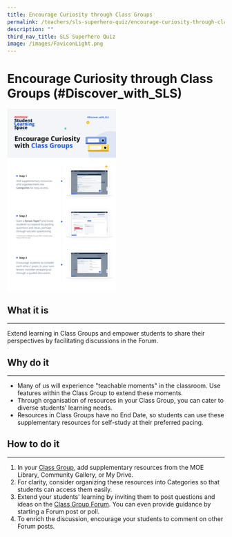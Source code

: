 ```yaml
---
title: Encourage Curiosity through Class Groups
permalink: /teachers/sls-superhero-quiz/encourage-curiosity-through-class-groups/
description: ""
third_nav_title: SLS Superhero Quiz
image: /images/FaviconLight.png
---
```

<h1 class="page-title">Encourage Curiosity through Class Groups (#Discover_with_SLS)</h1>
<a target="_blank" href="/files/Marcomms/SLS%20Superhero%20Quiz/Assess%2001.pdf"><img style="width:50%" src="/images/2Teacher/Marcomms/SLS%20Superhero%20Quiz/Discover%2001.png"></a>
  <h2>What it is</h2>
  <hr>
  <p>Extend learning in Class Groups and empower students to share their perspectives by facilitating discussions in the Forum.</p>
  
  <h2>Why do it</h2>
  <hr>
  <ul>
    <li>Many of us will experience "teachable moments" in the classroom. Use features within the Class Group to extend these moments.</li>
    <li>Through organisation of resources in your Class Group, you can cater to diverse students' learning needs.</li>
    <li>Resources in Class Groups have no End Date, so students can use these supplementary resources for self-study at their preferred pacing.</li>
  </ul>
  
  <h2>How to do it</h2>
  <hr>
  <ol>
    <li>In your <a target="_blank" href="/teacher-user-guide/organise/manage-class-group-resources/">Class Group</a>, add supplementary resources from the MOE Library, Community Gallery, or My Drive.</li>
    <li>For clarity, consider organizing these resources into Categories so that students can access them easily.</li>
    <li>Extend your students' learning by inviting them to post questions and ideas on the <a target="_blank" href="/teacher-user-guide/collaborate/about-the-forum/">Class Group Forum</a>. You can even provide guidance by starting a Forum post or poll.</li>
    <li>To enrich the discussion, encourage your students to comment on other Forum posts.</li>
  </ol>